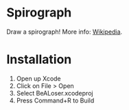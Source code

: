# Spirograph
 Draw a spirograph!
 More info: [Wikipedia](https://en.wikipedia.org/wiki/Spirograph).
# Installation
 1. Open up Xcode
 2. Click on File > Open
 3. Select BeALoser.xcodeproj
 4. Press Command+R to Build